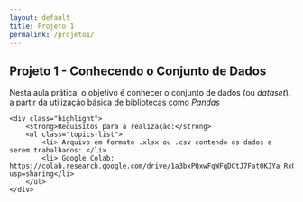 ```yaml
---
layout: default
title: Projeto 1
permalink: /projeto1/
---
```


<div class="content-grid">
  <div class="card fade-in" style="animation-delay: 0.4s;">
    <h2> Projeto 1 - Conhecendo o Conjunto de Dados </h2>
    <p>Nesta aula prática, o objetivo é conhecer o conjunto de dados (ou <i>dataset</i>), a partir da utilização básica de bibliotecas como <i>Pandas</i></p>

    <div class="highlight">
        <strong>Requisitos para a realização:</strong>
        <ul class="topics-list">
            <li> Arquivo em formato .xlsx ou .csv contendo os dados a serem trabalhados: </li>
            <li> Google Colab: https://colab.research.google.com/drive/1a3bxPQxwFgWFqDCtJ7Fat0KJYa_Rx0yv?usp=sharing</li>
        </ul>
    </div>
  </div>
</div>
